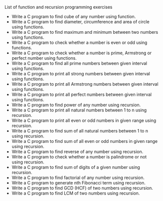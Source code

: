 List of function and recursion programming exercises
* Write a C program to find cube of any number using function.
* Write a C program to find diameter, circumference and area of circle using functions.
* Write a C program to find maximum and minimum between two numbers using functions.
* Write a C program to check whether a number is even or odd using functions.
* Write a C program to check whether a number is prime, Armstrong or perfect number using functions.
* Write a C program to find all prime numbers between given interval using functions.
* Write a C program to print all strong numbers between given interval using functions.
* Write a C program to print all Armstrong numbers between given interval using functions.
* Write a C program to print all perfect numbers between given interval using functions.
* Write a C program to find power of any number using recursion.
* Write a C program to print all natural numbers between 1 to n using recursion.
* Write a C program to print all even or odd numbers in given range using recursion.
* Write a C program to find sum of all natural numbers between 1 to n using recursion.
* Write a C program to find sum of all even or odd numbers in given range using recursion.
* Write a C program to find reverse of any number using recursion.
* Write a C program to check whether a number is palindrome or not using recursion.
* Write a C program to find sum of digits of a given number using recursion.
* Write a C program to find factorial of any number using recursion.
* Write a C program to generate nth Fibonacci term using recursion.
* Write a C program to find GCD (HCF) of two numbers using recursion.
* Write a C program to find LCM of two numbers using recursion.
